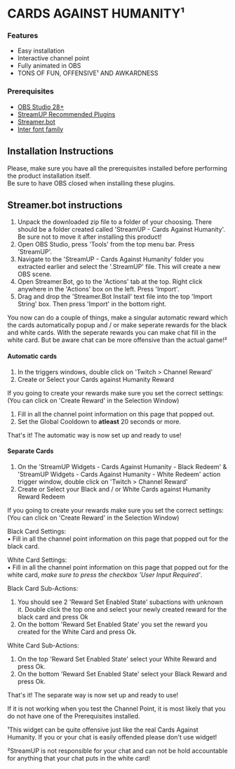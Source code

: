 # CARDS AGAINST HUMANITY¹

### Features
- Easy installation
- Interactive channel point
- Fully animated in OBS
- TONS OF FUN, OFFENSIVE¹ AND AWKARDNESS

### Prerequisites
- [OBS Studio 28+](https://obsproject.com/)
- [StreamUP Recommended Plugins](https://streamup.tips/product/plugin-installer)
- [Streamer.bot](https://streamer.bot)
- [Inter font family](https://rsms.me/inter/)

## Installation Instructions
Please, make sure you have all the prerequisites installed before performing the product installation itself.  
Be sure to have OBS closed when installing these plugins.

## Streamer.bot instructions

1. Unpack the downloaded zip file to a folder of your choosing. There should be a folder created called 'StreamUP - Cards Against Humanity'. Be sure not to move it after installing this product!
2. Open OBS Studio, press 'Tools' from the top menu bar. Press 'StreamUP'.
3. Navigate to the 'StreamUP - Cards Against Humanity' folder you extracted earlier and select the '.StreamUP' file. This will create a new OBS scene.
4. Open Streamer.Bot, go to the 'Actions' tab at the top. Right click anywhere in the 'Actions' box on the left. Press 'Import'.
5. Drag and drop the 'Streamer.Bot Install' text file into the top 'Import String' box. Then press 'Import' in the bottom right. 

You now can do a couple of things, make a singular automatic reward which the cards automatically popup and / or make seperate rewards for the black and white cards. 
With the seperate rewards you can make chat fill in the white card. But be aware chat can be more offensive than the actual game!²
  
#### Automatic cards

1. In the triggers windows, double click on 'Twitch > Channel Reward'
2. Create or Select your Cards against Humanity Reward

If you going to create your rewards make sure you set the correct settings:
(You can click on 'Create Reward' in the Selection Window)

1. Fill in all the channel point information on this page that popped out.
2. Set the Global Cooldown to **atleast** 20 seconds or more.
   
That's it! The automatic way is now set up and ready to use!

#### Separate Cards

1. On the 'StreamUP Widgets - Cards Against Humanity - Black Redeem' &  'StreamUP Widgets - Cards Against Humanity - White Redeem' action trigger window, double click on 'Twitch > Channel Reward'
2. Create or Select your Black and / or White Cards against Humanity Reward Redeem
   
If you going to create your rewards make sure you set the correct settings:
(You can click on 'Create Reward' in the Selection Window)

Black Card Settings:  
• Fill in all the channel point information on this page that popped out for the black card.

White Card Settings:  
• Fill in all the channel point information on this page that popped out for the white card, _make sure to press the checkbox 'User Input Required'_.

Black Card Sub-Actions:
1. You should see 2 'Reward Set Enabled State' subactions with unknown it. Double click the top one and select your newly created reward for the black card and press Ok
2. On the bottom 'Reward Set Enabled State' you set the reward you created for the White Card and press Ok.

White Card Sub-Actions:
1. On the top 'Reward Set Enabled State' select your White Reward and press Ok.
2. On the bottom 'Reward Set Enabled State' select your Black Reward and press Ok.

That's it! The separate way is now set up and ready to use!

If it is not working when you test the Channel Point, it is most likely that you do not have one of the Prerequisites installed.

¹This widget can be quite offensive just like the real Cards Against Humanity. If you or your chat is easily offended please don't use widget!

²StreamUP is not responsible for your chat and can not be hold accountable for anything that your chat puts in the white card!
